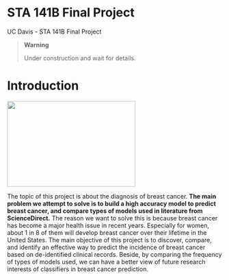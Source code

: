 # STA 141B Final Project
UC Davis - STA 141B Final Project

> **Warning**
> 
> Under construction and wait for details.

# Introduction
<img src="https://hips.hearstapps.com/hmg-prod.s3.amazonaws.com/images/header-2x1-1550144299.gif" width="300" height="200"> 

The topic of this project is about the diagnosis of breast cancer. **The main problem we attempt
to solve is to build a high accuracy model to predict breast cancer, and compare types
of models used in literature from ScienceDirect.** The reason we want to solve this is because
breast cancer has become a major health issue in recent years. Especially for women, about 1 in 8 of
them will develop breast cancer over their lifetime in the United States. The main objective of this
project is to discover, compare, and identify an effective way to predict the incidence of breast cancer
based on de-identified clinical records. Beside, by comparing the frequency of types of models used,
we can have a better view of future research interests of classifiers in breast cancer prediction.
